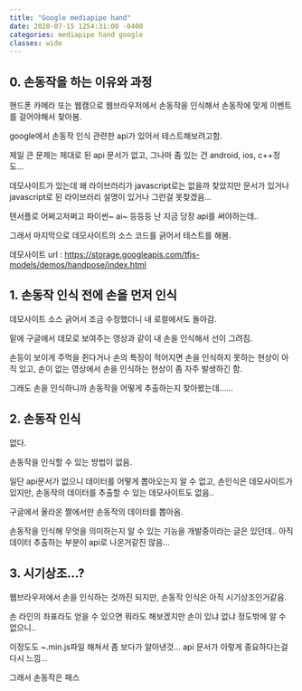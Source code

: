 ```yaml
---
title: "Google mediapipe hand"
date: 2020-07-15 1254:31:00 -0400
categories: mediapipe hand google
classes: wide
---
```


## 0. 손동작을 하는 이유와 과정

핸드폰 카메라 또는 웹캠으로 웹브라우저에서 손동작을 인식해서 손동작에 맞게 이벤트를 걸어야해서 찾아봄.

google에서 손동작 인식 관련한 api가 있어서 테스트해보려고함.

제일 큰 문제는 제대로 된 api 문서가 없고, 그나마 좀 있는 건 android, ios, c++정도... 

데모사이트가 있는데 왜 라이브러리가 javascript로는 없을까 찾았지만 문서가 있거나 javascript로 된 라이브러리 설명이 있거나 그런걸 못찾겠음...

텐서플로 어쩌고저쩌고 파이썬~ ai~ 등등등 난 지금 당장 api를 써야하는데..

그래서 마지막으로 데모사이트의 소스 코드를 긁어서 테스트를 해봄.

데모사이트 url : https://storage.googleapis.com/tfjs-models/demos/handpose/index.html

## 1. 손동작 인식 전에 손을 먼저 인식

데모사이트 소스 긁어서 조금 수정했더니 내 로컬에서도 돌아감.

밑에 구글에서 데모로 보여주는 영상과 같이 내 손을 인식해서 선이 그려짐.

손등이 보이게 주먹을 쥔다거나 손의 특징이 적어지면 손을 인식하지 못하는 현상이 아직 있고, 손이 없는 영상에서 손을 인식하는 현상이 좀 자주 발생하긴 함.

그래도 손을 인식하니까 손동작을 어떻게 추출하는지 찾아봤는데......

## 2. 손동작 인식

없다.

손동작을 인식할 수 있는 방법이 없음.

일단 api문서가 없으니 데이터를 어떻게 뽑아오는지 알 수 없고, 손인식은 데모사이트가 있지만, 손동작의 데이터를 추출할 수 있는 데모사이트도 없음..

구글에서 올라온 짤에서만 손동작의 데이터를 뽑아옴. 

손동작을 인식해 무엇을 의미하는지 알 수 있는 기능을 개발중이라는 글은 있던데.. 아직 데이터 추출하는 부분이 api로 나온거같진 않음...

## 3. 시기상조...?

웹브라우저에서 손을 인식하는 것까진 되지만, 손동작 인식은 아직 시기상조인거같음. 

손 라인의 좌표라도 얻을 수 있으면 뭐라도 해보겠지만 손이 있냐 없냐 정도밖에 알 수 없으니..

이정도도 ~.min.js파일 해쳐서 좀 보다가 알아낸것... api 문서가 이렇게 중요하다는걸 다시 느낌...

그래서 손동작은 패스

    
    
    
    
    
    
